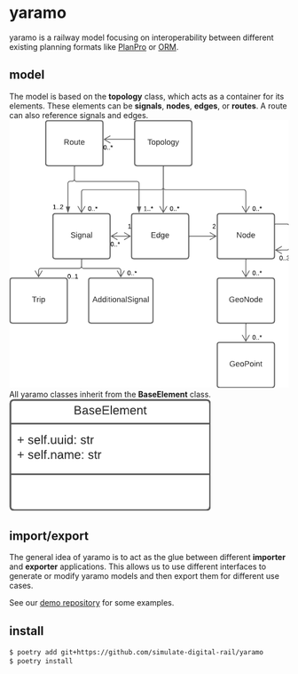 # yaramo
yaramo is a railway model focusing on interoperability between different existing planning formats like [PlanPro](https://fahrweg.dbnetze.com/fahrweg-de/unternehmen/dienstleister/PlanPro/planpro_xml-schema-1368716) or [ORM](https://wiki.openstreetmap.org/wiki/DE:OpenRailwayMap).
## model
The model is based on the **topology** class, which acts as a container for its elements. These elements can be **signals**, **nodes**, **edges**, or **routes**. A route can also reference signals and edges.
![class diagram](./classdiagram.png)
All yaramo classes inherit from the **BaseElement** class.
![class diagram](./baseelement.png)
## import/export
The general idea of yaramo is to act as the glue between different **importer** and **exporter** applications. This allows us to use different interfaces to generate or modify yaramo models and then export them for different use cases.

See our [demo repository](https://github.com/simulate-digital-rail/demo) for some examples.

## install
```shell
$ poetry add git+https://github.com/simulate-digital-rail/yaramo
$ poetry install
```
